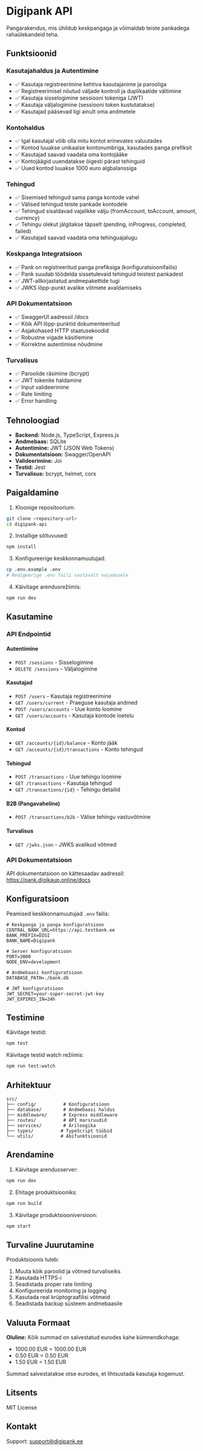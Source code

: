 # Digipank API

Pangarakendus, mis ühildub keskpangaga ja võimaldab teiste pankadega rahaülekandeid teha.

## Funktsioonid

### Kasutajahaldus ja Autentimine
- ✅ Kasutaja registreerimine kehtiva kasutajanime ja parooliga
- ✅ Registreerimisel nõutud väljade kontroll ja duplikaatide vältimine
- ✅ Kasutaja sisselogimine sessiooni tokeniga (JWT)
- ✅ Kasutaja väljalogimine (sessiooni token kustutatakse)
- ✅ Kasutajad pääsevad ligi ainult oma andmetele

### Kontohaldus
- ✅ Igal kasutajal võib olla mitu kontot erinevates valuutades
- ✅ Kontod luuakse unikaalse kontonumbriga, kasutades panga prefiksit
- ✅ Kasutajad saavad vaadata oma kontojääke
- ✅ Kontojäägid uuendatakse õigesti pärast tehinguid
- ✅ Uued kontod luuakse 1000 euro algbalanssiga

### Tehingud
- ✅ Sisemised tehingud sama panga kontode vahel
- ✅ Välised tehingud teiste pankade kontodele
- ✅ Tehingud sisaldavad vajalikke välju (fromAccount, toAccount, amount, currency)
- ✅ Tehingu olekut jälgitakse täpselt (pending, inProgress, completed, failed)
- ✅ Kasutajad saavad vaadata oma tehinguajalugu

### Keskpanga Integratsioon
- ✅ Pank on registreeritud panga prefiksiga (konfiguratsioonifailis)
- ✅ Pank suudab töödelda sissetulevaid tehinguid teistest pankadest
- ✅ JWT-allkirjastatud andmepakettide tugi
- ✅ JWKS lõpp-punkt avalike võtmete avaldamiseks

### API Dokumentatsioon
- ✅ SwaggerUI aadressil /docs
- ✅ Kõik API lõpp-punktid dokumenteeritud
- ✅ Asjakohased HTTP staatusekoodid
- ✅ Robustne vigade käsitlemine
- ✅ Korrektne autentimise nõudmine

### Turvalisus
- ✅ Paroolide räsimine (bcrypt)
- ✅ JWT tokenite haldamine
- ✅ Input valideerimine
- ✅ Rate limiting
- ✅ Error handling

## Tehnoloogiad

- **Backend:** Node.js, TypeScript, Express.js
- **Andmebaas:** SQLite
- **Autentimine:** JWT (JSON Web Tokens)
- **Dokumentatsioon:** Swagger/OpenAPI
- **Valideerimine:** Joi
- **Testid:** Jest
- **Turvalisus:** bcrypt, helmet, cors

## Paigaldamine

1. Kloonige repositoorium:
```bash
git clone <repository-url>
cd digipank-api
```

2. Installige sõltuvused:
```bash
npm install
```

3. Konfigureerige keskkonnamuutujad:
```bash
cp .env.example .env
# Redigeerige .env faili vastavalt vajadusele
```

4. Käivitage arendusrežiimis:
```bash
npm run dev
```

## Kasutamine

### API Endpointid

#### Autentimine
- `POST /sessions` - Sisselogimine
- `DELETE /sessions` - Väljalogimine

#### Kasutajad
- `POST /users` - Kasutaja registreerimine
- `GET /users/current` - Praeguse kasutaja andmed
- `POST /users/accounts` - Uue konto loomine
- `GET /users/accounts` - Kasutaja kontode loetelu

#### Kontod
- `GET /accounts/{id}/balance` - Konto jääk
- `GET /accounts/{id}/transactions` - Konto tehingud

#### Tehingud
- `POST /transactions` - Uue tehingu loomine
- `GET /transactions` - Kasutaja tehingud
- `GET /transactions/{id}` - Tehingu detailid

#### B2B (Pangavaheline)
- `POST /transactions/b2b` - Välise tehingu vastuvõtmine

#### Turvalisus
- `GET /jwks.json` - JWKS avalikud võtmed

### API Dokumentatsioon

API dokumentatsioon on kättesaadav aadressil: https://pank.digikaup.online/docs

## Konfiguratsioon

Peamised keskkonnamuutujad `.env` failis:

```env
# Keskpanga ja panga konfiguratsioon
CENTRAL_BANK_URL=https://api.testbank.ee
BANK_PREFIX=DIGI
BANK_NAME=Digipank

# Server konfiguratsioon
PORT=3000
NODE_ENV=development

# Andmebaasi konfiguratsioon
DATABASE_PATH=./bank.db

# JWT konfiguratsioon
JWT_SECRET=your-super-secret-jwt-key
JWT_EXPIRES_IN=24h
```

## Testimine

Käivitage testid:
```bash
npm test
```

Käivitage testid watch režiimis:
```bash
npm run test:watch
```

## Arhitektuur

```
src/
├── config/          # Konfiguratsioon
├── database/        # Andmebaasi haldus
├── middleware/      # Express middleware
├── routes/          # API marsruudid
├── services/        # Äriloogika
├── types/          # TypeScript tüübid
└── utils/          # Abifunktsioonid
```

## Arendamine

1. Käivitage arendusserver:
```bash
npm run dev
```

2. Ehitage produktsiooniks:
```bash
npm run build
```

3. Käivitage produktsiooniversioon:
```bash
npm start
```

## Turvaline Juurutamine

Produktsioonis tuleb:

1. Muuta kõik paroolid ja võtmed turvaliseiks
2. Kasutada HTTPS-i
3. Seadistada proper rate limiting
4. Konfigureerida monitoring ja logging
5. Kasutada real krüptograafilisi võtmeid
6. Seadistada backup süsteem andmebaasile

## Valuuta Formaat

**Oluline:** Kõik summad on salvestatud eurodes kahe kümnendkohaga:
- 1000.00 EUR = 1000.00 EUR
- 0.50 EUR = 0.50 EUR
- 1.50 EUR = 1.50 EUR

Summad salvestatakse otse eurodes, et lihtsustada kasutaja kogemust.

## Litsents

MIT License

## Kontakt

Support: support@digipank.ee
